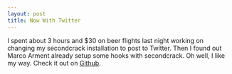 ```yaml
---
layout: post
title: Now With Twitter
---
```


I spent about 3 hours and $30 on beer flights last night working on changing my secondcrack installation to post to Twitter. Then I found out Marco Arment already setup some hooks with secondcrack. Oh well, I like my way. Check it out on [Github](https://github.com/rnystrom/secondcrack).
